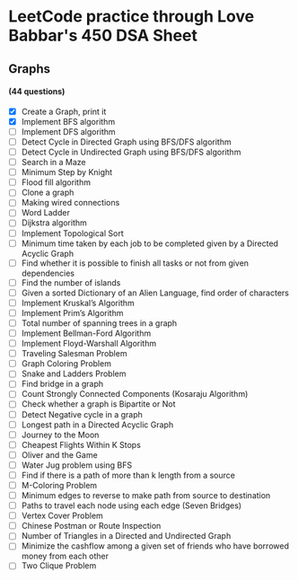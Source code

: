 <h1> LeetCode practice through Love Babbar's 450 DSA Sheet </h1>
<h2>Graphs </h2> 
<h4>(44 questions)</h4>

- [X] Create a Graph, print it
- [X] Implement BFS algorithm
- [ ] Implement DFS algorithm
- [ ] Detect Cycle in Directed Graph using BFS/DFS algorithm
- [ ] Detect Cycle in Undirected Graph using BFS/DFS algorithm
- [ ] Search in a Maze
- [ ] Minimum Step by Knight
- [ ] Flood fill algorithm
- [ ] Clone a graph
- [ ] Making wired connections
- [ ] Word Ladder
- [ ] Dijkstra algorithm
- [ ] Implement Topological Sort
- [ ] Minimum time taken by each job to be completed given by a Directed Acyclic Graph
- [ ] Find whether it is possible to finish all tasks or not from given dependencies
- [ ] Find the number of islands
- [ ] Given a sorted Dictionary of an Alien Language, find order of characters
- [ ] Implement Kruskal’s Algorithm
- [ ] Implement Prim’s Algorithm
- [ ] Total number of spanning trees in a graph
- [ ] Implement Bellman-Ford Algorithm
- [ ] Implement Floyd-Warshall Algorithm
- [ ] Traveling Salesman Problem
- [ ] Graph Coloring Problem
- [ ] Snake and Ladders Problem
- [ ] Find bridge in a graph
- [ ] Count Strongly Connected Components (Kosaraju Algorithm)
- [ ] Check whether a graph is Bipartite or Not
- [ ] Detect Negative cycle in a graph
- [ ] Longest path in a Directed Acyclic Graph
- [ ] Journey to the Moon
- [ ] Cheapest Flights Within K Stops
- [ ] Oliver and the Game
- [ ] Water Jug problem using BFS
- [ ] Find if there is a path of more than k length from a source
- [ ] M-Coloring Problem
- [ ] Minimum edges to reverse to make path from source to destination
- [ ] Paths to travel each node using each edge (Seven Bridges)
- [ ] Vertex Cover Problem
- [ ] Chinese Postman or Route Inspection
- [ ] Number of Triangles in a Directed and Undirected Graph
- [ ] Minimize the cashflow among a given set of friends who have borrowed money from each other
- [ ] Two Clique Problem
